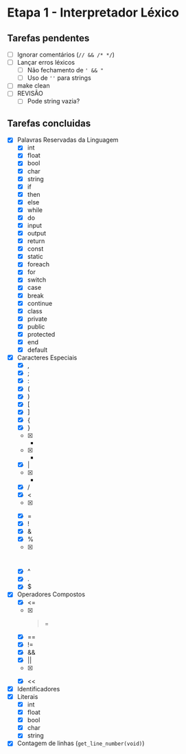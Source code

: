 # Etapa 1 - Interpretador Léxico

## Tarefas pendentes
- [ ] Ignorar comentários (`// && /* */`)
- [ ] Lançar erros léxicos
  - [ ] Não fechamento de `' && "`
  - [ ] Uso de `''` para strings
- [ ] make clean
- [ ] REVISÃO
  - [ ] Pode string vazia?

## Tarefas concluidas
- [X] Palavras Reservadas da Linguagem
  - [X] int
  - [X] float
  - [X] bool
  - [X] char
  - [X] string
  - [X] if
  - [X] then
  - [X] else
  - [X] while
  - [X] do
  - [X] input
  - [X] output
  - [X] return
  - [X] const
  - [X] static
  - [X] foreach
  - [X] for
  - [X] switch
  - [X] case
  - [X] break
  - [X] continue
  - [X] class
  - [X] private
  - [X] public
  - [X] protected
  - [X] end
  - [X] default
- [X] Caracteres Especiais
  - [X] ,
  - [X] ;
  - [X] :
  - [X] (
  - [X] )
  - [X] [
  - [X] ]
  - [X] {
  - [X] }
  - [X] +
  - [X] -
  - [X] |
  - [X] *
  - [X] /
  - [X] <
  - [X] >
  - [X] =
  - [X] !
  - [X] &
  - [X] %
  - [X] #
  - [X] ^
  - [X] .
  - [X] $
- [X] Operadores Compostos
  - [X] <=
  - [X] >=
  - [X] ==
  - [X] !=
  - [X] &&
  - [X] ||
  - [X] >>
  - [X] <<
- [X] Identificadores
- [X] Literais
  - [X] int
  - [X] float
  - [X] bool
  - [X] char
  - [X] string
- [X] Contagem de linhas (`get_line_number(void)`)